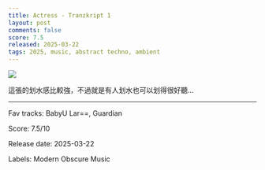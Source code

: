 ```yaml
---
title: Actress - Tranzkript 1
layout: post
comments: false
score: 7.5
released: 2025-03-22
tags: 2025, music, abstract techno, ambient
---
```


![](https://i.discogs.com/_C6RSx1Fip-WLS_2MM-9GeleCNf1zJmWBKU0Ew7tD8Q/rs:fit/g:sm/q:90/h:600/w:600/czM6Ly9kaXNjb2dz/LWRhdGFiYXNlLWlt/YWdlcy9SLTMzNDc2/MjEzLTE3NDUzMTk4/NjQtNzM1OC5qcGVn.jpeg)

這張的划水感比較強，不過就是有人划水也可以划得很好聽...

---

Fav tracks: BabyU Lar==, Guardian

Score: 7.5/10

Release date: 2025-03-22

Labels: Modern Obscure Music

